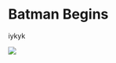 # Batman Begins

iykyk

<a href="https://lh3.googleusercontent.com/qqrFukkfnpz-gUBtWGKEZ-e09nZHV2Yszhqo8o7-6zX9p3OfCLRBsiIh2IptMEwGivudxuHStyzJALZiC0cs3mqLmznJnJpB1EBd9LsQ54ZqDzs8evnKsw4socHygcZ0qNVBNSWmHiw=w2400?source=screenshot.guru"> <img src="https://lh3.googleusercontent.com/qqrFukkfnpz-gUBtWGKEZ-e09nZHV2Yszhqo8o7-6zX9p3OfCLRBsiIh2IptMEwGivudxuHStyzJALZiC0cs3mqLmznJnJpB1EBd9LsQ54ZqDzs8evnKsw4socHygcZ0qNVBNSWmHiw=w467-h315-p-k" /> </a>